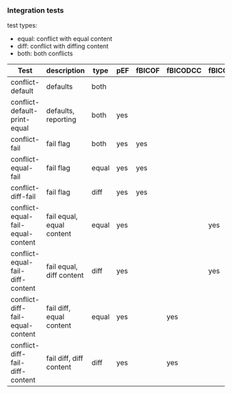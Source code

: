 ### Integration tests

test types:

* equal: conflict with equal content
* diff:  conflict with diffing content
* both: both conflicts

| Test                              | description               | type  | pEF | fBICOF | fBICODCC | fBICOECC | report | success |
|-----------------------------------|---------------------------|-------|-----|--------|----------|----------|--------|---------|
| conflict-default                  | defaults                  | both  |     |        |          |          | diff   | yes     |
| conflict-default-print-equal      | defaults, reporting       | both  | yes |        |          |          | both   | yes     |
| conflict-fail                     | fail flag                 | both  | yes | yes    |          |          | both   | no      |
| conflict-equal-fail               | fail flag                 | equal | yes | yes    |          |          | equal  | no      |
| conflict-diff-fail                | fail flag                 | diff  | yes | yes    |          |          | diff   | no      |
| conflict-equal-fail-equal-content | fail equal, equal content | equal | yes |        |          | yes      | equal  | no      |
| conflict-equal-fail-diff-content  | fail equal, diff content  | diff  | yes |        |          | yes      | diff   | no      |
| conflict-diff-fail-equal-content  | fail diff, equal content  | equal | yes |        | yes      |          | equal  | yes     |
| conflict-diff-fail-diff-content   | fail diff, diff content   | diff  | yes |        | yes      |          | diff   | no      |
